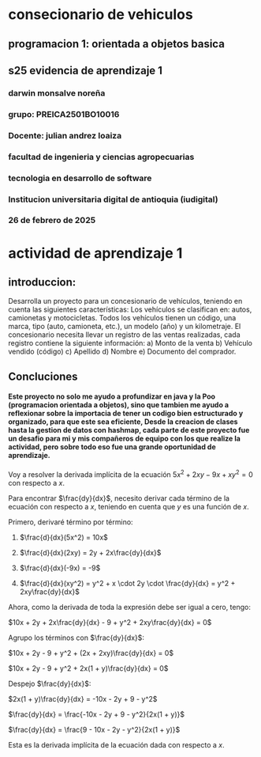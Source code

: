 # consecionario de vehiculos
## programacion 1: orientada a objetos basica
## s25 evidencia de aprendizaje 1 
### darwin monsalve noreña 
### grupo: PREICA2501BO10016
### Docente: julian andrez loaiza 
### facultad de ingenieria y ciencias agropecuarias 
### tecnologia en desarrollo de software 
### Institucion universitaria digital de antioquia (iudigital) 
### 26 de febrero de 2025
# actividad de aprendizaje 1
## introduccion: 
Desarrolla un proyecto para un concesionario de vehículos, teniendo en cuenta las siguientes características:
 Los vehículos se clasifican en: autos, camionetas y motocicletas.
Todos los vehículos tienen un código, una marca, tipo (auto, camioneta, etc.), un modelo (año) y un kilometraje.
El concesionario necesita llevar un registro de las ventas realizadas, cada registro contiene la siguiente información:
a) Monto de la venta
b) Vehículo vendido (código)
c) Apellido
d) Nombre
e) Documento del comprador.

## Concluciones
#### Este proyecto no solo me ayudo a profundizar en java y la Poo (programacion orientada a objetos), sino que tambien me ayudo a reflexionar sobre la importacia de tener un codigo bien estructurado y organizado, para que este sea eficiente, Desde la creacion de clases hasta la gestion de datos con hashmap, cada parte de este proyecto fue un desafio para mi y mis compañeros de equipo con los que realize la actividad, pero sobre todo eso fue una grande oportunidad de aprendizaje.

Voy a resolver la derivada implícita de la ecuación $5x^2 + 2xy - 9x + xy^2 = 0$ con respecto a $x$.

Para encontrar $\frac{dy}{dx}$, necesito derivar cada término de la ecuación con respecto a $x$, teniendo en cuenta que $y$ es una función de $x$.

Primero, derivaré término por término:

1. $\frac{d}{dx}(5x^2) = 10x$

2. $\frac{d}{dx}(2xy) = 2y + 2x\frac{dy}{dx}$

3. $\frac{d}{dx}(-9x) = -9$

4. $\frac{d}{dx}(xy^2) = y^2 + x \cdot 2y \cdot \frac{dy}{dx} = y^2 + 2xy\frac{dy}{dx}$

Ahora, como la derivada de toda la expresión debe ser igual a cero, tengo:

$10x + 2y + 2x\frac{dy}{dx} - 9 + y^2 + 2xy\frac{dy}{dx} = 0$

Agrupo los términos con $\frac{dy}{dx}$:

$10x + 2y - 9 + y^2 + (2x + 2xy)\frac{dy}{dx} = 0$

$10x + 2y - 9 + y^2 + 2x(1 + y)\frac{dy}{dx} = 0$

Despejo $\frac{dy}{dx}$:

$2x(1 + y)\frac{dy}{dx} = -10x - 2y + 9 - y^2$

$\frac{dy}{dx} = \frac{-10x - 2y + 9 - y^2}{2x(1 + y)}$

$\frac{dy}{dx} = \frac{9 - 10x - 2y - y^2}{2x(1 + y)}$

Esta es la derivada implícita de la ecuación dada con respecto a $x$.

